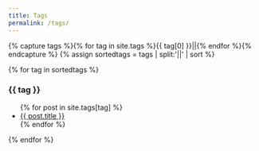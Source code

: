 ```yaml
---
title: Tags
permalink: /tags/
---
```


{% capture tags %}{% for tag in site.tags %}{{ tag[0] }}||{% endfor %}{% endcapture %}
{% assign sortedtags = tags | split:'||' | sort %}

{% for tag in sortedtags %}
  <h3 id="{{ tag }}">{{ tag }}</h3>
  <ul>
  {% for post in site.tags[tag] %}
    <li><a href="{{ site.baseurl }}{{ post.url }}">{{ post.title }}</a></li>
  {% endfor %}
  </ul>
{% endfor %}
